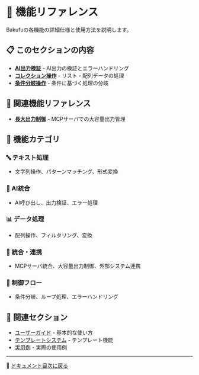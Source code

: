 # 🎯 機能リファレンス

Bakufuの各機能の詳細仕様と使用方法を説明します。

## 📋 このセクションの内容

- **[AI出力検証](ai-validation.md)** - AI出力の検証とエラーハンドリング
- **[コレクション操作](collection-operations.md)** - リスト・配列データの処理
- **[条件分岐操作](conditional-operations.md)** - 条件に基づく処理の分岐

## 🔗 関連機能リファレンス

- **[長大出力制御](../07-reference/large-output-control.md)** - MCPサーバでの大容量出力管理

## 🎯 機能カテゴリ

### 🔤 テキスト処理
- 文字列操作、パターンマッチング、形式変換

### 🤖 AI統合
- AI呼び出し、出力検証、エラー処理

### 📊 データ処理
- 配列操作、フィルタリング、変換

### 🔌 統合・連携
- MCPサーバ統合、大容量出力制御、外部システム連携

### 🔀 制御フロー
- 条件分岐、ループ処理、エラーハンドリング

## 🔗 関連セクション

- [ユーザーガイド](../02-user-guide/README.md) - 基本的な使い方
- [テンプレートシステム](../04-templates/README.md) - テンプレート機能
- [実用例](../06-examples/README.md) - 実際の使用例

---

📖 [ドキュメント目次に戻る](../README.md)